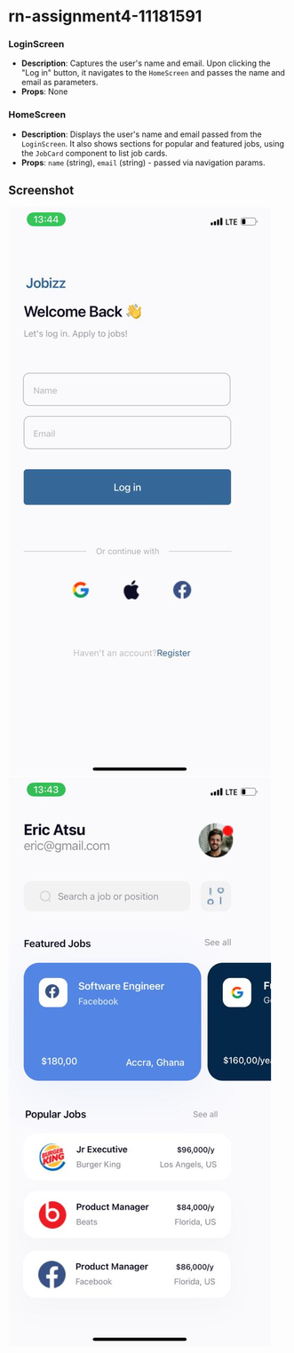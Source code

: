 # rn-assignment4-11181591


### LoginScreen

- **Description**: Captures the user's name and email. Upon clicking the "Log in" button, it navigates to the `HomeScreen` and passes the name and email as parameters.
- **Props**: None

### HomeScreen

- **Description**: Displays the user's name and email passed from the `LoginScreen`. It also shows sections for popular and featured jobs, using the `JobCard` component to list job cards.
- **Props**: `name` (string), `email` (string) - passed via navigation params.

## Screenshot
![Login](screen1.jpeg)
![Home](screen2.jpeg)


